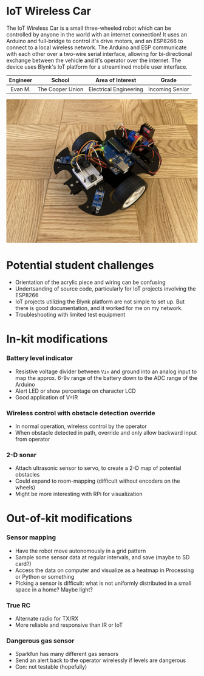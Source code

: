 # IoT Wireless Car
The IoT Wireless Car is a small three-wheeled robot which can be controlled by anyone in the world with an internet connection! It uses an Arduino and full-bridge to control it's drive motors, and an ESP8266 to connect to a local wireless network. The Arduino and ESP communicate with each other over a two-wire serial interface, allowing for bi-directional exchange between the vehicle and it's operator over the internet. The device uses Blynk's IoT platform for a streamlined mobile user interface.

| **Engineer** | **School** | **Area of Interest** | **Grade** |
|:--:|:--:|:--:|:--:|
| Evan M. | The Cooper Union | Electrical Engineering | Incoming Senior

![car](car.jpeg)

# Potential student challenges
- Orientation of the acrylic piece and wiring can be confusing
- Undertsanding of source code, particularly for IoT projects involving the ESP8266
- IoT projects utilizing the Blynk platform are not simple to set up. But there is good documentation, and it worked for me on my network.
- Troubleshooting with limited test equipment

# In-kit modifications
### Battery level indicator
- Resistive voltage divider between `Vin` and ground into an analog input to map the approx. 6-9v range of the battery down to the ADC range of the Arduino
- Alert LED or show percentage on character LCD
- Good application of V=IR

### Wireless control with obstacle detection override
- In normal operation, wireless control by the operator
- When obstacle detected in path, override and only allow backward input from operator

### 2-D sonar
- Attach ultrasonic sensor to servo, to create a 2-D map of potential obstacles
- Could expand to room-mapping (difficult without encoders on the wheels)
- Might be more interesting with RPi for visualization

# Out-of-kit modifications
### Sensor mapping
- Have the robot move autonomously in a grid pattern
- Sample some sensor data at regular intervals, and save (maybe to SD card?)
- Access the data on computer and visualize as a heatmap in Processing or Python or something
- Picking a sensor is difficult: what is not uniformly distributed in a small space in a home? Maybe light?

### True RC
- Alternate radio for TX/RX
- More reliable and responsive than IR or IoT

### Dangerous gas sensor
- Sparkfun has many different gas sensors
- Send an alert back to the operator wirelessly if levels are dangerous
- Con: not testable (hopefully)
